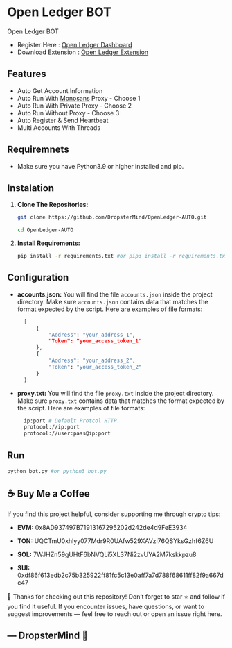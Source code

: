 # Open Ledger BOT
Open Ledger BOT

- Register Here : [Open Ledger Dashboard](https://testnet.openledger.xyz/?referral_code=fihgrljofq)
- Download Extension : [Open Ledger Extension](https://chromewebstore.google.com/detail/openledger-node/ekbbplmjjgoobhdlffmgeokalelnmjjc)

## Features

  - Auto Get Account Information
  - Auto Run With [Monosans](https://raw.githubusercontent.com/monosans/proxy-list/main/proxies/all.txt) Proxy - Choose 1
  - Auto Run With Private Proxy - Choose 2
  - Auto Run Without Proxy - Choose 3
  - Auto Register & Send Heartbeat
  - Multi Accounts With Threads

## Requiremnets

- Make sure you have Python3.9 or higher installed and pip.

## Instalation

1. **Clone The Repositories:**
   ```bash
   git clone https://github.com/DropsterMind/OpenLedger-AUTO.git
   ```
   ```bash
   cd OpenLedger-AUTO
   ```

2. **Install Requirements:**
   ```bash
   pip install -r requirements.txt #or pip3 install -r requirements.txt
   ```

## Configuration

- **accounts.json:** You will find the file `accounts.json` inside the project directory. Make sure `accounts.json` contains data that matches the format expected by the script. Here are examples of file formats:
  ```bash
    [
        {
            "Address": "your_address_1",
            "Token": "your_access_token_1"
        },
        {
            "Address": "your_address_2",
            "Token": "your_access_token_2"
        }
    ]
  ```

- **proxy.txt:** You will find the file `proxy.txt` inside the project directory. Make sure `proxy.txt` contains data that matches the format expected by the script. Here are examples of file formats:
  ```bash
    ip:port # Default Protcol HTTP.
    protocol://ip:port
    protocol://user:pass@ip:port
  ```

## Run

```bash
python bot.py #or python3 bot.py
```

## ☕ Buy Me a Coffee
If you find this project helpful, consider supporting me through crypto tips:

- **EVM:** 0x8AD937497B71913167295202d242de4d9FeE3934

- **TON:** UQCTmU0xhlyy077Mdr9R0UAfw529XAVzi76QSYksGzhf6Z6U

- **SOL:** 7WJHZn59gUHtF6bNVQLi5XL37Ni2zvUYA2M7kskkpzu8

- **SUI:** 0xdf86f613edb2c75b325922ff81fc5c13e0aff7a7d788f68611ff82f9a667dc47

🙏 Thanks for checking out this repository!
Don’t forget to star ⭐ and follow if you find it useful.
If you encounter issues, have questions, or want to suggest improvements — feel free to reach out or open an issue right here.

## — DropsterMind 🧠
